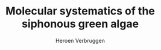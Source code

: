 ---
layout: grant
title: Molecular systematics of the siphonous green algae
author: Heroen Verbruggen
ORCID: 0000-0002-6305-4749
year: 2013
link: http://phycoweb.net/projects/ABRS_RFL213-08/ABRS_RFL213-08.pdf
funder: Australian Biological Resources Study
program: Research Grant
status: funded
---